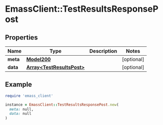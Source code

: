 # EmassClient::TestResultsResponsePost

## Properties

| Name | Type | Description | Notes |
| ---- | ---- | ----------- | ----- |
| **meta** | [**Model200**](Model200.md) |  | [optional] |
| **data** | [**Array&lt;TestResultsPost&gt;**](TestResultsPost.md) |  | [optional] |

## Example

```ruby
require 'emass_client'

instance = EmassClient::TestResultsResponsePost.new(
  meta: null,
  data: null
)
```

